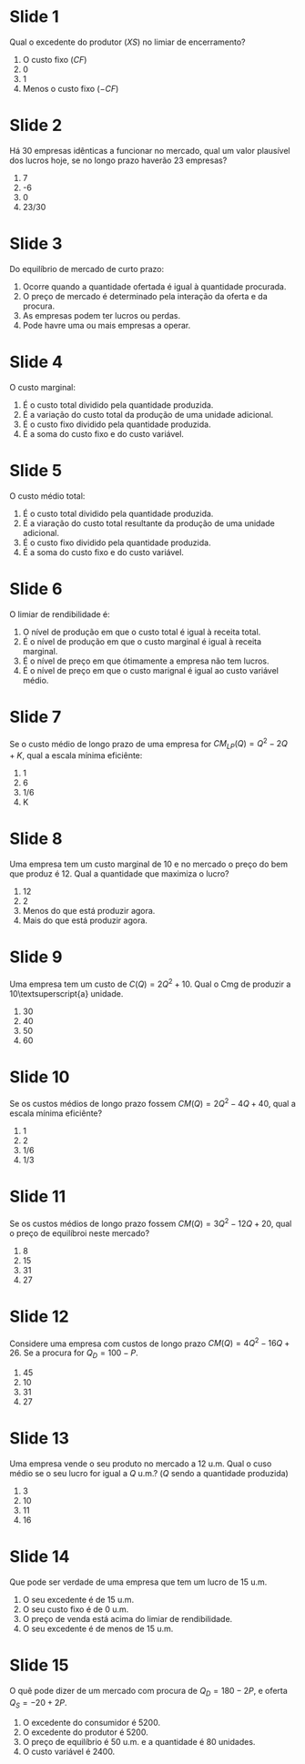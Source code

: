 # Slide 1

Qual o excedente do produtor ($XS$) no limiar de encerramento?
1) O custo fixo ($CF$)
2) 0
3) 1
4) Menos o custo fixo ($-CF$)

# Slide 2

Há 30 empresas idênticas a funcionar no mercado, qual um valor plausível dos lucros hoje, se no longo prazo haverão 23 empresas?
1) 7
2) -6
3) 0
4) 23/30

# Slide 3

Do equilíbrio de mercado de curto prazo:

1) Ocorre quando a quantidade ofertada é igual à quantidade procurada.
2) O preço de mercado é determinado pela interação da oferta e da procura.
3) As empresas podem ter lucros ou perdas.
4) Pode havre uma ou mais empresas a operar.

# Slide 4

O custo marginal:
1) É o custo total dividido pela quantidade produzida.
2) É a variação do custo total da produção de uma unidade adicional.
3) É o custo fixo dividido pela quantidade produzida.
4) É a soma do custo fixo e do custo variável.

# Slide 5

O custo médio total:
1) É o custo total dividido pela quantidade produzida.
2) É a viaração do custo total resultante da produção de uma unidade adicional.
3) É o custo fixo dividido pela quantidade produzida.
4) É a soma do custo fixo e do custo variável.

# Slide 6

O limiar de rendibilidade é:
1) O nível de produção em que o custo total é igual à receita total.
2) É o nível de produção em que o custo marginal é igual à receita marginal.
3) É o nível de preço em que ótimamente a empresa não tem lucros.
4) É o nível de preço em que o custo marignal é igual ao custo variável médio.

# Slide 7

Se o custo médio de longo prazo de uma empresa for $CM_{LP}(Q)=Q^2-2Q+K$, qual a escala mínima eficiênte:
1) 1
2) 6
3) 1/6
4) K

# Slide 8

Uma empresa tem um custo marginal de 10 e no mercado o preço do bem que produz é 12. Qual a quantidade que maximiza o lucro?
1) 12
2) 2
3) Menos do que está produzir agora.
4) Mais do que está produzir agora.

# Slide 9

Uma empresa tem um custo de $C(Q)=2Q^2+10$. Qual o Cmg de produzir a 10\textsuperscript{a} unidade.
1) 30
2) 40
3) 50
4) 60

# Slide 10

Se os custos médios de longo prazo fossem $CM(Q)=2Q^2-4Q+40$, qual a escala mínima eficiênte?

1) 1
2) 2
3) 1/6
4) 1/3

# Slide 11

Se os custos médios de longo prazo fossem $CM(Q)=3Q^2-12Q+20$, qual o preço de equilíbroi neste mercado?
1) 8
2) 15
3) 31
4) 27

# Slide 12
Considere uma empresa com custos de longo prazo $CM(Q)=4Q^2-16Q+26$. Se a procura for $Q_D=100-P$.
1) 45
2) 10
3) 31
4) 27

# Slide 13
Uma empresa vende o seu produto no mercado a 12 u.m. Qual o cuso médio se o seu lucro for igual a $Q$ u.m.? ($Q$ sendo a quantidade produzida)

1) 3
2) 10
3) 11
4) 16

# Slide 14

Que pode ser verdade de uma empresa que tem um lucro de 15 u.m.
1) O seu excedente é de 15 u.m.
2) O seu custo fixo é de 0 u.m.
3) O preço de venda está acima do limiar de rendibilidade.
4) O seu excedente é de menos de 15 u.m.

# Slide 15

O quê pode dizer de um mercado com procura de $Q_D=180-2P$, e oferta $Q_S=-20+2P$.
1) O excedente do consumidor é 5200.
2) O excedente do produtor é 5200.
3) O preço de equilíbrio é 50 u.m. e a quantidade é 80 unidades.
4) O custo variável é 2400.